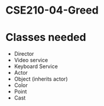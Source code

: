 # CSE210-04-Greed

# Classes needed
- Director
- Video service
- Keyboard Service
- Actor
-   Object (inherits actor)
- Color 
- Point
- Cast


